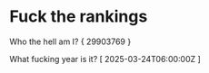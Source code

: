 # Fuck the rankings

Who the hell am I?
{ 29903769 }

What fucking year is it?
[ 2025-03-24T06:00:00Z ]
